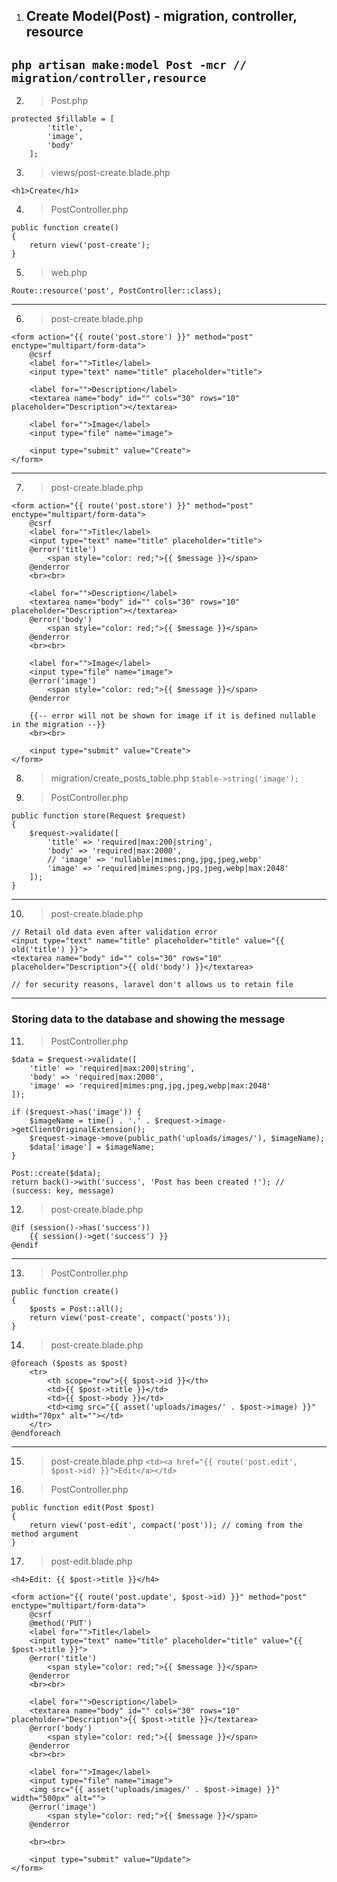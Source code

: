 1. ## Create Model(Post) - migration, controller, resource
`php artisan make:model Post -mcr // migration/controller,resource`
---

2. > Post.php
```
protected $fillable = [
        'title',
        'image',
        'body'
    ];
```
3. > views/post-create.blade.php
```
<h1>Create</h1>
```
4. > PostController.php
```
public function create()
{
    return view('post-create');
}
```
5. > web.php
```
Route::resource('post', PostController::class);
```
---
6. > post-create.blade.php
```
<form action="{{ route('post.store') }}" method="post" enctype="multipart/form-data">
    @csrf
    <label for="">Title</label>
    <input type="text" name="title" placeholder="title">

    <label for="">Description</label>
    <textarea name="body" id="" cols="30" rows="10" placeholder="Description"></textarea>

    <label for="">Image</label>
    <input type="file" name="image">

    <input type="submit" value="Create">
</form>
```
---

7. > post-create.blade.php
```
<form action="{{ route('post.store') }}" method="post" enctype="multipart/form-data">
    @csrf
    <label for="">Title</label>
    <input type="text" name="title" placeholder="title">
    @error('title')
        <span style="color: red;">{{ $message }}</span>
    @enderror
    <br><br>

    <label for="">Description</label>
    <textarea name="body" id="" cols="30" rows="10" placeholder="Description"></textarea>
    @error('body')
        <span style="color: red;">{{ $message }}</span>
    @enderror
    <br><br>

    <label for="">Image</label>
    <input type="file" name="image">
    @error('image')
        <span style="color: red;">{{ $message }}</span>
    @enderror

    {{-- error will not be shown for image if it is defined nullable in the migration --}}
    <br><br>

    <input type="submit" value="Create">
</form>
```
8. > migration/create_posts_table.php
`$table->string('image');`

9. > PostController.php
```
public function store(Request $request)
{
    $request->validate([
        'title' => 'required|max:200|string',
        'body' => 'required|max:2000',
        // 'image' => 'nullable|mimes:png,jpg,jpeg,webp'
        'image' => 'required|mimes:png,jpg,jpeg,webp|max:2048'
    ]);
}
```
---
10. >post-create.blade.php
```
// Retail old data even after validation error
<input type="text" name="title" placeholder="title" value="{{ old('title') }}">
<textarea name="body" id="" cols="30" rows="10" placeholder="Description">{{ old('body') }}</textarea>

// for security reasons, laravel don't allows us to retain file 
```
---
### Storing data to the database and showing the message
11. > PostController.php
```
$data = $request->validate([
    'title' => 'required|max:200|string',
    'body' => 'required|max:2000',
    'image' => 'required|mimes:png,jpg,jpeg,webp|max:2048'
]);

if ($request->has('image')) {
    $imageName = time() . '.' . $request->image->getClientOriginalExtension();
    $request->image->move(public_path('uploads/images/'), $imageName);
    $data['image'] = $imageName;
}

Post::create($data);
return back()->with('success', 'Post has been created !'); // (success: key, message)
```
12. > post-create.blade.php
```
@if (session()->has('success'))
    {{ session()->get('success') }}
@endif
```
---
13. > PostController.php
```
public function create()
{
    $posts = Post::all();
    return view('post-create', compact('posts'));
}
```
14. > post-create.blade.php
```
@foreach ($posts as $post)
    <tr>
        <th scope="row">{{ $post->id }}</th>
        <td>{{ $post->title }}</td>
        <td>{{ $post->body }}</td>
        <td><img src="{{ asset('uploads/images/' . $post->image) }}" width="70px" alt=""></td>
    </tr>
@endforeach
```
---
15. > post-create.blade.php
`<td><a href="{{ route('post.edit', $post->id) }}">Edit</a></td>`

16. > PostController.php
```
public function edit(Post $post)
{
    return view('post-edit', compact('post')); // coming from the method argument
}
```
17. > post-edit.blade.php
```
<h4>Edit: {{ $post->title }}</h4>

<form action="{{ route('post.update', $post->id) }}" method="post" enctype="multipart/form-data">
    @csrf
    @method('PUT')
    <label for="">Title</label>
    <input type="text" name="title" placeholder="title" value="{{ $post->title }}">
    @error('title')
        <span style="color: red;">{{ $message }}</span>
    @enderror
    <br><br>

    <label for="">Description</label>
    <textarea name="body" id="" cols="30" rows="10" placeholder="Description">{{ $post->title }}</textarea>
    @error('body')
        <span style="color: red;">{{ $message }}</span>
    @enderror
    <br><br>

    <label for="">Image</label>
    <input type="file" name="image">
    <img src="{{ asset('uploads/images/' . $post->image) }}" width="500px" alt="">
    @error('image')
        <span style="color: red;">{{ $message }}</span>
    @enderror

    <br><br>

    <input type="submit" value="Update">
</form>
```
